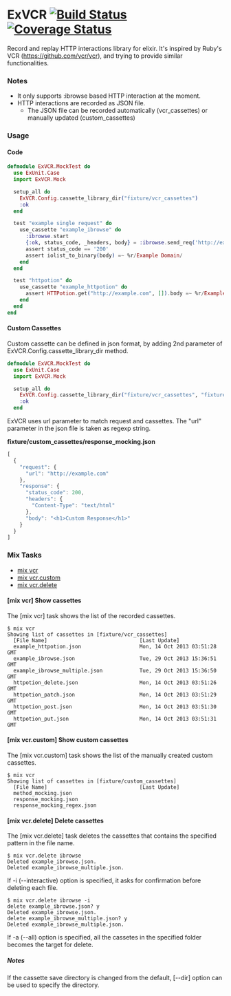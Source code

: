 # ExVCR [![Build Status](https://secure.travis-ci.org/parroty/exvcr.png?branch=master "Build Status")](http://travis-ci.org/parroty/exvcr) [![Coverage Status](https://coveralls.io/repos/parroty/exvcr/badge.png?branch=master)](https://coveralls.io/r/parroty/exvcr?branch=master)


Record and replay HTTP interactions library for elixir.
It's inspired by Ruby's VCR (https://github.com/vcr/vcr), and trying to provide similar functionalities.

### Notes

- It only supports :ibrowse based HTTP interaction at the moment.
- HTTP interactions are recorded as JSON file.
    - The JSON file can be recorded automatically (vcr_cassettes) or manually updated (custom_cassettes)


### Usage
#### Code

```Elixir
defmodule ExVCR.MockTest do
  use ExUnit.Case
  import ExVCR.Mock

  setup_all do
    ExVCR.Config.cassette_library_dir("fixture/vcr_cassettes")
    :ok
  end

  test "example single request" do
    use_cassette "example_ibrowse" do
      :ibrowse.start
      {:ok, status_code, _headers, body} = :ibrowse.send_req('http://example.com', [], :get)
      assert status_code == '200'
      assert iolist_to_binary(body) =~ %r/Example Domain/
    end
  end

  test "httpotion" do
    use_cassette "example_httpotion" do
      assert HTTPotion.get("http://example.com", []).body =~ %r/Example Domain/
    end
  end
end
```

#### Custom Cassettes
Custom cassette can be defined in json format, by adding 2nd parameter of ExVCR.Config.cassette_library_dir method.

```Elixir
defmodule ExVCR.MockTest do
  use ExUnit.Case
  import ExVCR.Mock

  setup_all do
    ExVCR.Config.cassette_library_dir("fixture/vcr_cassettes", "fixture/custom_cassettes")
    :ok
  end
```

ExVCR uses url parameter to match request and cassettes. The "url" parameter in the json file is taken as regexp string.

**fixture/custom_cassettes/response_mocking.json**
```javascript
[
  {
    "request": {
      "url": "http://example.com"
    },
    "response": {
      "status_code": 200,
      "headers": {
        "Content-Type": "text/html"
      },
      "body": "<h1>Custom Response</h1>"
    }
  }
]
```

### Mix Tasks
- [mix vcr](#mix-vcr-show-cassettes)
- [mix vcr.custom](#mix-vcr-show-cassettes)
- [mix vcr.delete](#mix-vcrdelete-delete-cassettes)

#### [mix vcr] Show cassettes
The [mix vcr] task shows the list of the recorded cassettes.
```Shell
$ mix vcr
Showing list of cassettes in [fixture/vcr_cassettes]
  [File Name]                              [Last Update]
  example_httpotion.json                   Mon, 14 Oct 2013 03:51:28 GMT
  example_ibrowse.json                     Tue, 29 Oct 2013 15:36:51 GMT
  example_ibrowse_multiple.json            Tue, 29 Oct 2013 15:36:50 GMT
  httpotion_delete.json                    Mon, 14 Oct 2013 03:51:26 GMT
  httpotion_patch.json                     Mon, 14 Oct 2013 03:51:29 GMT
  httpotion_post.json                      Mon, 14 Oct 2013 03:51:30 GMT
  httpotion_put.json                       Mon, 14 Oct 2013 03:51:31 GMT
```

#### [mix vcr.custom] Show custom cassettes
The [mix vcr.custom] task shows the list of the manually created custom cassettes.
```Shell
$ mix vcr
Showing list of cassettes in [fixture/custom_cassettes]
  [File Name]                              [Last Update]
  method_mocking.json
  response_mocking.json
  response_mocking_regex.json
```


#### [mix vcr.delete] Delete cassettes
The [mix vcr.delete] task deletes the cassettes that contains the specified pattern in the file name.
```Shell
$ mix vcr.delete ibrowse
Deleted example_ibrowse.json.
Deleted example_ibrowse_multiple.json.
```

If -i (--interactive) option is specified, it asks for confirmation before deleting each file.
```Shell
$ mix vcr.delete ibrowse -i
delete example_ibrowse.json? y
Deleted example_ibrowse.json.
delete example_ibrowse_multiple.json? y
Deleted example_ibrowse_multiple.json.
```

If -a (--all) option is specified, all the cassetes in the specified folder becomes the target for delete.

##### Notes
If the cassette save directory is changed from the default, [--dir] option can be used to specify the directory.